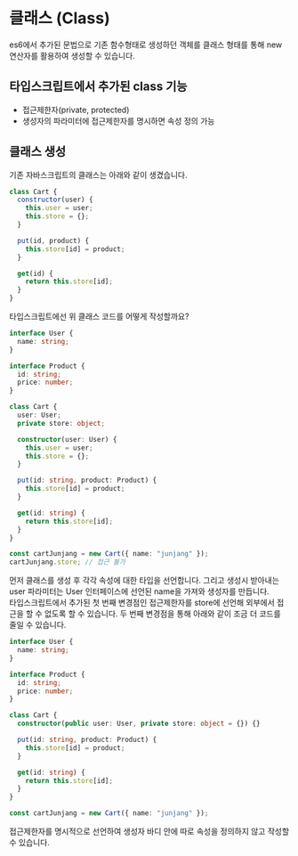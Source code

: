 # 클래스 (Class)

es6에서 추가된 문법으로 기존 함수형태로 생성하던 객체를 클래스 형태를 통해 new 연산자를 활용하여 생성할 수 있습니다.

## 타입스크립트에서 추가된 class 기능

- 접근제한자(private, protected)
- 생성자의 파라미터에 접근제한자를 명시하면 속성 정의 가능

## 클래스 생성

기존 자바스크립트의 클래스는 아래와 같이 생겼습니다.

```js
class Cart {
  constructor(user) {
    this.user = user;
    this.store = {};
  }

  put(id, product) {
    this.store[id] = product;
  }

  get(id) {
    return this.store[id];
  }
}
```

타입스크립트에선 위 클래스 코드를 어떻게 작성할까요?

```ts
interface User {
  name: string;
}

interface Product {
  id: string;
  price: number;
}

class Cart {
  user: User;
  private store: object;

  constructor(user: User) {
    this.user = user;
    this.store = {};
  }

  put(id: string, product: Product) {
    this.store[id] = product;
  }

  get(id: string) {
    return this.store[id];
  }
}

const cartJunjang = new Cart({ name: "junjang" });
cartJunjang.store; // 접근 불가
```

먼저 클래스를 생성 후 각각 속성에 대한 타입을 선언합니다. 그리고 생성시 받아내는 user 파라미터는 User 인터페이스에 선언된 name을 가져와 생성자를 만듭니다.<br />
타입스크립트에서 추가된 첫 번째 변경점인 접근제한자를 store에 선언해 외부에서 접근을 할 수 없도록 할 수 있습니다. 두 번째 변경점을 통해 아래와 같이 조금 더 코드를 줄일 수 있습니다.

```ts
interface User {
  name: string;
}

interface Product {
  id: string;
  price: number;
}

class Cart {
  constructor(public user: User, private store: object = {}) {}

  put(id: string, product: Product) {
    this.store[id] = product;
  }

  get(id: string) {
    return this.store[id];
  }
}

const cartJunjang = new Cart({ name: "junjang" });
```

접근제한자를 명시적으로 선언하여 생성자 바디 안에 따로 속성을 정의하지 않고 작성할 수 있습니다.
